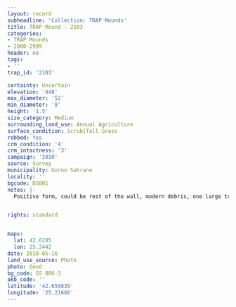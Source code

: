 ```yaml
---
layout: record
subheadline: 'Collection: TRAP Mounds'
title: TRAP Mound - 2103
categories:
- TRAP Mounds
- 2000-2999
header: no
tags:
- ''
trap_id: '2103'

certainty: Uncertain
elevation: '448'
max_diameter: '52'
min_diameter: '8'
height: '1.5'
size_category: Medium
surrounding_land_use: Annual Agriculture
surface_condition: Scrub|Tall Grass
robbed: Yes
crm_condition: '4'
crm_intactness: '3'
campaign: '2010'
source: Survey
municipality: Gorno Sahrane
locality: ''
bgcode: DS001
notes: |-
  Positive form, could be rest of the wall, modern debris, one large trench.


rights: standard


maps:
  lat: 42.6285
  lon: 25.2442
date: 2018-05-16
land_use_source: Photo
photo: Good
bg_code: GS 006-3
akb_code: ''
latitude: '42.659839'
longitude: '25.21666'
---
```

